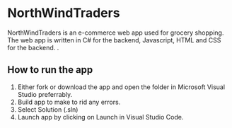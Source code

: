 # NorthWindTraders
NorthWindTraders is an e-commerce web app used for grocery shopping. The web app is written in C# for the backend, Javascript, HTML and CSS for the backend.  .

## How to run the app
1. Either fork or download the app and open the folder in Microsoft Visual Studio preferrably.
2. Build app to make to rid any errors.
3. Select Solution (.sln)
4. Launch app by clicking on Launch in Visual Studio Code.


